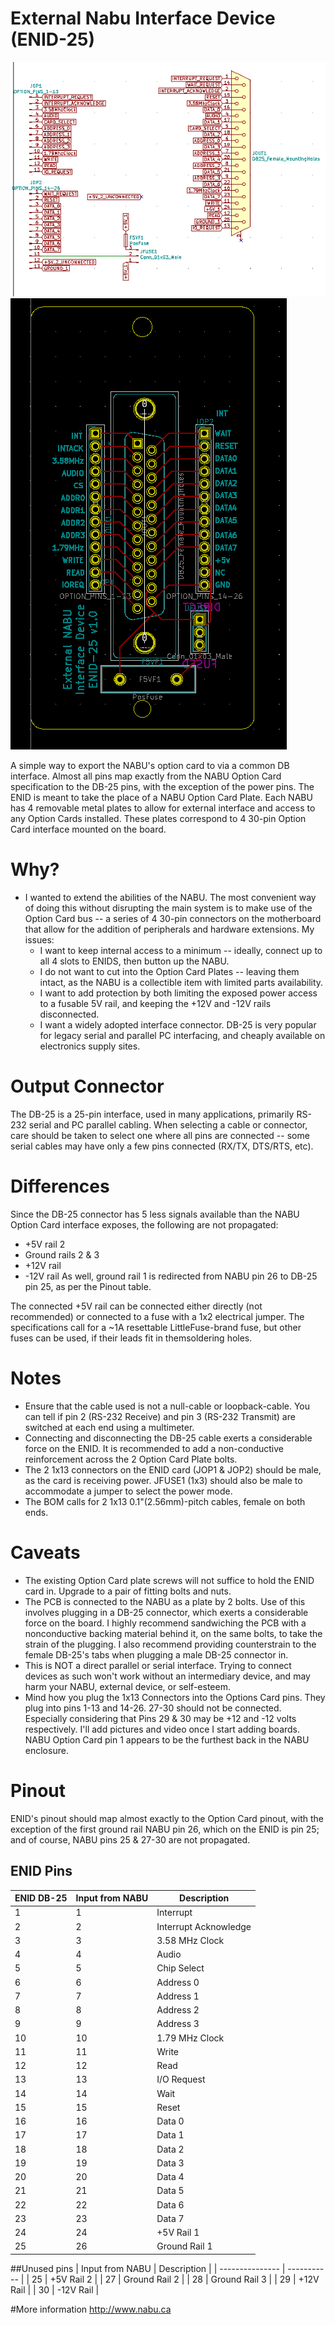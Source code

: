 # External Nabu Interface Device (ENID-25)
![Schematic](/Schematic.png) ![Printed circuit board](/PCB.png)

A simple way to export the NABU's option card to via a common DB interface. Almost all pins map exactly from the NABU Option Card specification to the DB-25 pins, with the exception of the power pins.
The ENID is meant to take the place of a NABU Option Card Plate. Each NABU has 4 removable metal plates to allow for external interface and access to any  Option Cards installed. These plates correspond to 4 30-pin Option Card interface mounted on the board.

# Why?
- I wanted to extend the abilities of the NABU. The most convenient way of doing this without disrupting the main system is to make use of the Option Card bus -- a series of 4 30-pin connectors on the motherboard that allow for the addition of peripherals and hardware extensions. My issues:
  - I want to keep internal access to a minimum -- ideally, connect up to all 4 slots to ENIDS, then button up the NABU.
  - I do not want to cut into the Option Card Plates -- leaving them intact, as the NABU is a collectible item with limited parts availability.
  - I want to add protection by both limiting the exposed power access to a fusable 5V rail, and keeping the +12V and -12V rails disconnected.
  - I want a widely adopted interface connector. DB-25 is very popular for legacy serial and parallel PC interfacing, and cheaply available on electronics supply sites.

# Output Connector
The DB-25 is a 25-pin interface, used in many applications, primarily RS-232 serial and PC parallel cabling. When selecting a cable or connector, care should be taken to select one where all pins are connected -- some serial cables may have only a few pins connected (RX/TX, DTS/RTS, etc).

# Differences
Since the DB-25 connector has 5 less signals available than the NABU Option Card interface exposes, the following are not propagated:
- +5V rail 2
- Ground rails 2 & 3
- +12V rail
- -12V rail
As well, ground rail 1 is redirected from NABU pin 26 to DB-25 pin 25, as per the Pinout table.

The connected +5V rail can be connected either directly (not recommended) or connected to a fuse with a 1x2 electrical jumper. The specifications call for a ~1A resettable LittleFuse-brand fuse, but other fuses can be used, if their leads fit in themsoldering holes.

# Notes
- Ensure that the cable used is not a null-cable or loopback-cable. You can tell if pin 2 (RS-232 Receive) and pin 3 (RS-232 Transmit) are switched at each end using a multimeter.
- Connecting and disconnecting the DB-25 cable exerts a considerable force on the ENID. It is recommended to add a non-conductive reinforcement across the 2 Option Card Plate bolts.
- The 2 1x13 connectors on the ENID card (JOP1 & JOP2) should be male, as the card is receiving power. JFUSE1 (1x3) should also be male to accommodate a jumper to select the power mode.
- The BOM calls for 2 1x13 0.1"(2.56mm)-pitch cables, female on both ends.

# Caveats
- The existing Option Card plate screws will not suffice to hold the ENID card in. Upgrade to a pair of fitting bolts and nuts.
- The PCB is connected to the NABU as a plate by 2 bolts. Use of this involves plugging in a DB-25 connector, which exerts a considerable force on the board. I highly recommend sandwiching the PCB with a nonconductive backing material behind it, on the same bolts, to take the strain of the plugging. I also recommend providing counterstrain to the female DB-25's tabs when plugging a male DB-25 connector in.
- This is NOT a direct parallel or serial interface. Trying to connect devices as such won't work without an intermediary device, and may harm your NABU, external device, or self-esteem.
- Mind how you plug the 1x13 Connectors into the Options Card pins. They plug into pins 1-13 and 14-26. 27-30 should not be connected. Especially considering that Pins 29 & 30 may be +12 and -12 volts respectively. I'll add pictures and video once I start adding boards. NABU Option Card pin 1 appears to be the furthest back in the NABU enclosure.

# Pinout
ENID's pinout should map almost exactly to the Option Card pinout, with the exception of the first ground rail NABU pin 26, which on the ENID is pin 25; and of course, NABU pins 25 & 27-30 are not propagated.

## ENID Pins
| ENID DB-25 | Input from NABU | Description |
| ---------- | --------------- | ----------- |
| 1 | 1 | Interrupt |
| 2 | 2 | Interrupt Acknowledge |
| 3 | 3 | 3.58 MHz Clock |
| 4 | 4 | Audio |
| 5 | 5 | Chip Select |
| 6 | 6 | Address 0 |
| 7 | 7 | Address 1 |
| 8 | 8 | Address 2 |
| 9 | 9 | Address 3 |
| 10 | 10 | 1.79 MHz Clock |
| 11 | 11 | Write |
| 12 | 12 | Read |
| 13 | 13 | I/O Request |
| 14 | 14 | Wait |
| 15 | 15 | Reset |
| 16 | 16 | Data 0 |
| 17 | 17 | Data 1 |
| 18 | 18 | Data 2 |
| 19 | 19 | Data 3 |
| 20 | 20 | Data 4 |
| 21 | 21 | Data 5 |
| 22 | 22 | Data 6 |
| 23 | 23 | Data 7 |
| 24 | 24 | +5V Rail 1 |
| 25 | 26 | Ground Rail 1 |

##Unused pins
| Input from NABU | Description |
| --------------- | ----------- |
| 25 | +5V Rail 2 |
| 27 | Ground Rail 2 |
| 28 | Ground Rail 3 |
| 29 | +12V Rail |
| 30 | -12V Rail |

#More information
http://www.nabu.ca
